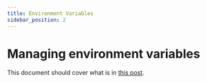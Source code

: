 ```yaml
---
title: Environment Variables
sidebar_position: 2
---
```

# Managing environment variables
This document should cover what is in [this post](https://odo.dev/docs/managing-environment-variables-in-odo/).